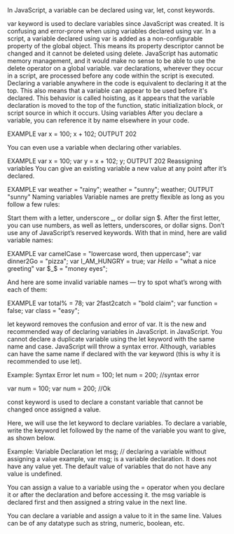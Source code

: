 In JavaScript, a variable can be declared using var, let, const keywords.

var keyword is used to declare variables since JavaScript was created. It is confusing and error-prone when using variables declared using var.
In a script, a variable declared using var is added as a non-configurable property of the global object. This means its property descriptor cannot be changed and it cannot be deleted using delete. JavaScript has automatic memory management, and it would make no sense to be able to use the delete operator on a global variable.
var declarations, wherever they occur in a script, are processed before any code within the script is executed. Declaring a variable anywhere in the code is equivalent to declaring it at the top. This also means that a variable can appear to be used before it's declared. This behavior is called hoisting, as it appears that the variable declaration is moved to the top of the function, static initialization block, or script source in which it occurs.
Using variables
After you declare a variable, you can reference it by name elsewhere in your code.

EXAMPLE
var x = 100;
x + 102;
OUTPUT
202

You can even use a variable when declaring other variables.

EXAMPLE
var x = 100;
var y = x + 102;
y;
OUTPUT
202
Reassigning variables
You can give an existing variable a new value at any point after it’s declared.

EXAMPLE
var weather = "rainy";
​weather = "sunny";
weather;
OUTPUT
"sunny"
Naming variables
Variable names are pretty flexible as long as you follow a few rules:

Start them with a letter, underscore _, or dollar sign $.
After the first letter, you can use numbers, as well as letters, underscores, or dollar signs.
Don’t use any of JavaScript’s reserved keywords.
With that in mind, here are valid variable names:

EXAMPLE
var camelCase = "lowercase word, then uppercase";
var dinner2Go = "pizza";
var I_AM_HUNGRY = true;
var _Hello_ = "what a nice greeting"
var $_$ = "money eyes";

And here are some invalid variable names — try to spot what’s wrong with each of them:

EXAMPLE
var total% = 78;
var 2fast2catch = "bold claim";
var function = false;
var class = "easy";





let keyword removes the confusion and error of var. It is the new and recommended way of declaring variables in JavaScript.
in JavaScript. You cannot declare a duplicate variable using the let keyword with the same name and case. JavaScript will throw a syntax error. Although, variables can have the same name if declared with the var keyword (this is why it is recommended to use let).

Example: Syntax Error
let num = 100; 
let num = 200; //syntax error  

var num = 100; 
var num = 200; //Ok


const keyword is used to declare a constant variable that cannot be changed once assigned a value.


Here, we will use the let keyword to declare variables. To declare a variable, write the keyword let followed by the name of the variable you want to give, as shown below.

Example: Variable Declaration
let msg; // declaring a variable without assigning a value
example, var msg; is a variable declaration. It does not have any value yet. The default value of variables that do not have any value is undefined.

You can assign a value to a variable using the = operator when you declare it or after the declaration and before accessing it.
the msg variable is declared first and then assigned a string value in the next line.


You can declare a variable and assign a value to it in the same line. Values can be of any datatype such as string, numeric, boolean, etc.


